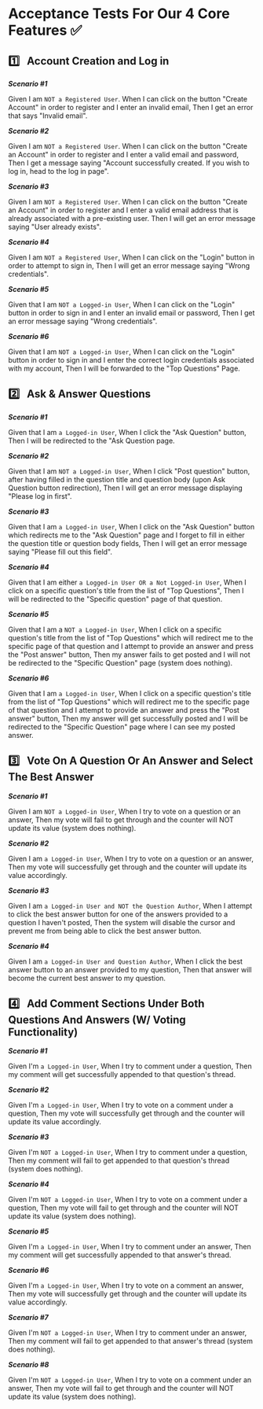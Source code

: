 # **Acceptance Tests For Our 4 Core Features** :white_check_mark: <br>

## :one: &nbsp; Account Creation and Log in

**_Scenario #1_**

Given I am `NOT a Registered User`.
When I can click on the button "Create Account" in order to register and I enter an invalid email,
Then I get an error that says "Invalid email".

**_Scenario #2_**

Given I am `NOT a Registered User`.
When I can click on the button "Create an Account" in order to register and I enter a valid email and password,
Then I get a message saying "Account successfully created. If you wish to log in, head to the log in page".

**_Scenario #3_**

Given I am `NOT a Registered User`.
When I can click on the button "Create an Account" in order to register and I enter a valid email address that is already associated with a pre-existing user.
Then I will get an error message saying "User already exists".


**_Scenario #4_**

Given I am `NOT a Registered User`,
When I can click on the "Login" button in order to attempt to sign in,
Then I will get an error message saying "Wrong credentials".


**_Scenario #5_**

Given that I am `NOT a Logged-in User`,
When I can click on the "Login" button in order to sign in and I enter an invalid email or password,
Then I get an error message saying "Wrong credentials".


**_Scenario #6_**

Given that I am `NOT a Logged-in User`,
When I can click on the "Login" button in order to sign in and I enter the correct login credentials associated with my account,
Then I will be forwarded to the "Top Questions" Page.


## :two: &nbsp; Ask & Answer Questions

**_Scenario #1_**

Given that I am `a Logged-in User`,
When I click the "Ask Question" button,
Then I will be redirected to the "Ask Question page.


**_Scenario #2_**

Given that I am `NOT a Logged-in User`,
When I click "Post question" button, after having filled in the question title and question body (upon Ask Question button redirection),
Then I will get an error message displaying "Please log in first".

**_Scenario #3_**

Given that I am `a Logged-in User`,
When I click on the "Ask Question" button which redirects me to the "Ask Question" page and I forget to fill in either the question title or question body fields,
Then I will get an error message saying "Please fill out this field".

**_Scenario #4_**

Given that I am either `a Logged-in User OR a Not Logged-in User`,
When I click on a specific question's title from the list of "Top Questions",
Then I will be redirected to the "Specific question" page of that question.

**_Scenario #5_**

Given that I am a `NOT a Logged-in User`,
When I click on a specific question's title from the list of "Top Questions" which will redirect me to the specific page of that question and I attempt to provide an answer and press the "Post answer" button,
Then my answer fails to get posted and I will not be redirected to the "Specific Question" page (system does nothing).

**_Scenario #6_**

Given that I am `a Logged-in User`,
When I click on a specific question's title from the list of "Top Questions" which will redirect me to the specific page of that question and I attempt to provide an answer and press the "Post answer" button,
Then my answer will get successfully posted and I will be redirected to the "Specific Question" page where I can see my posted answer.


## :three: &nbsp; Vote On A Question Or An Answer and Select The Best Answer


**_Scenario #1_** 

Given I am `NOT a Logged-in User`,
When I try to vote on a question or an answer,
Then my vote will fail to get through and the counter will NOT update its value (system does nothing).

**_Scenario #2_**

Given I am `a Logged-in User`,
When I try to vote on a question or an answer,
Then my vote will successfully get through and the counter will update its value accordingly.

**_Scenario #3_**

Given I am `a Logged-in User and NOT the Question Author`,
When I attempt to click the best answer button for one of the answers provided to a question I haven't posted,
Then the system will disable the cursor and prevent me from being able to click the best answer button.

**_Scenario #4_**

Given I am `a Logged-in User and Question Author`,
When I click the best answer button to an answer provided to my question,
Then that answer will become the current best answer to my question. 


## :four: &nbsp; Add Comment Sections Under Both Questions And Answers (W/ Voting Functionality)


**_Scenario #1_**

Given I'm `a Logged-in User`, 
When I try to comment under a question,
Then my comment will get successfully appended to that question's thread.

**_Scenario #2_**

Given I'm `a Logged-in User`, 
When I try to vote on a comment under a question,
Then my vote will successfully get through and the counter will update its value accordingly.

**_Scenario #3_**

Given I'm `NOT a Logged-in User`, 
When I try to comment under a question,
Then my comment will fail to get appended to that question's thread (system does nothing).

**_Scenario #4_**

Given I'm `NOT a Logged-in User`, 
When I try to vote on a comment under a question,
Then my vote will fail to get through and the counter will NOT update its value (system does nothing).


**_Scenario #5_**

Given I'm `a Logged-in User`, 
When I try to comment under an answer,
Then my comment will get successfully appended to that answer's thread.

**_Scenario #6_**

Given I'm `a Logged-in User`, 
When I try to vote on a comment an answer,
Then my vote will successfully get through and the counter will update its value accordingly.

**_Scenario #7_**

Given I'm `NOT a Logged-in User`, 
When I try to comment under an answer,
Then my comment will fail to get appended to that answer's thread (system does nothing).

**_Scenario #8_**

Given I'm `NOT a Logged-in User`, 
When I try to vote on a comment under an answer,
Then my vote will fail to get through and the counter will NOT update its value (system does nothing).










